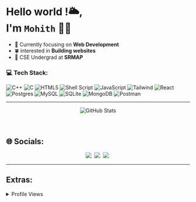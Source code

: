 # Hello world !🌥️, <br> I'm `Mohith` 👨‍💻

- 🧠 Currently focusing on **Web Development**
- 🍀 interested in **Building websites**
- 📍 CSE Undergrad at **SRMAP**

### 💻 Tech Stack:
![C++](https://img.shields.io/badge/c++-%2300599C.svg?style=for-the-badge&logo=c%2B%2B&logoColor=white) ![C](https://img.shields.io/badge/c-%2300599C.svg?style=for-the-badge&logo=c&logoColor=white) ![HTML5](https://img.shields.io/badge/html5-%23E34F26.svg?style=for-the-badge&logo=html5&logoColor=white) ![Shell Script](https://img.shields.io/badge/shell_script-%23121011.svg?style=for-the-badge&logo=gnu-bash&logoColor=white) ![JavaScript](https://img.shields.io/badge/javascript-%23323330.svg?style=for-the-badge&logo=javascript&logoColor=%23F7DF1E) ![Tailwind](https://img.shields.io/badge/tailwind-%238511FA.svg?style=for-the-badge&logo=bootstrap&logoColor=white) ![React](https://img.shields.io/badge/react-%2320232a.svg?style=for-the-badge&logo=react&logoColor=%2361DAFB) ![Postgres](https://img.shields.io/badge/postgres-%23316192.svg?style=for-the-badge&logo=postgresql&logoColor=white) ![MySQL](https://img.shields.io/badge/mysql-%2300000f.svg?style=for-the-badge&logo=mysql&logoColor=white) ![SQLite](https://img.shields.io/badge/sqlite-%2307405e.svg?style=for-the-badge&logo=sqlite&logoColor=white) ![MongoDB](https://img.shields.io/badge/MongoDB-%234ea94b.svg?style=for-the-badge&logo=mongodb&logoColor=white)   ![Postman](https://img.shields.io/badge/Postman-FF6C37?style=for-the-badge&logo=postman&logoColor=white)

---
<!--![Kubernetes](https://img.shields.io/badge/kubernetes-%23326ce5.svg?style=for-the-badge&logo=kubernetes&logoColor=white) ![ESLint](https://img.shields.io/badge/ESLint-4B3263?style=for-the-badge&logo=eslint&logoColor=white) ![Docker](https://img.shields.io/badge/docker-%230db7ed.svg?style=for-the-badge&logo=docker&logoColor=white) 
![Docker](https://img.shields.io/badge/docker-%230db7ed.svg?style=for-the-badge&logo=docker&logoColor=white) -->

<div align="center">
  <img src="https://github-readme-stats.vercel.app/api?username=mohith0407&theme=dark&hide_border=false&include_all_commits=true&count_private=true" alt="GitHub Stats">
</div>
<br/>
<div align="center">
<!--   <img src="" alt="GitHub Streak Stats"> -->
<!--   [![GitHub Streak](https://github-readme-streak-stats.herokuapp.com?user=mohith0407)](https://git.io/streak-stats) -->
<!-- <a href="https://git.io/streak-stats"><img src="https://github-readme-streak-stats.herokuapp.com?user=mohith0407" alt="GitHub Streak" />GitHub streaks</a> -->
</div>
<br />

## 🌐 Socials:
<p align="center">
<a href="https://github.com/mohith0407"><img src="https://img.shields.io/badge/GitHub-100000?style=for-the-badge&logo=github&logoColor=white"/></a>&nbsp;
<a href="https://www.linkedin.com/in/mohith-hanumanthkar-0407raj/"><img src="https://img.shields.io/badge/LinkedIn-0077B5?style=for-the-badge&logo=linkedin&logoColor=white"/></a>&nbsp;
<a href="https://mail.google.com/mail/?view=cm&fs=1&tf=1&to=mohithknl@gmail.com"><img src="https://img.shields.io/badge/Gmail-D14836?style=for-the-badge&logo=gmail&logoColor=white"/></a>&nbsp;
</p>

---
## Extras:
<details>
  <summary>Profile Views</summary>
  <img src="https://badges.pufler.dev/visits/mohith0407/0407" alt="Visits Badge">
</details>
